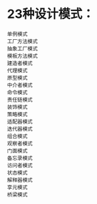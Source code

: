 # 23种设计模式：
    单例模式
    工厂方法模式
    抽象工厂模式
    模板方法模式
    建造者模式
    代理模式
    原型模式
    中介者模式
    命令模式
    责任链模式
    装饰模式
    策略模式
    适配器模式
    迭代器模式
    组合模式
    观察者模式
    门面模式
    备忘录模式
    访问者模式
    状态模式
    解释器模式
    享元模式
    桥梁模式